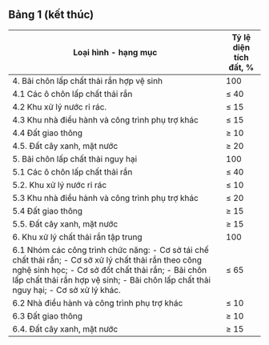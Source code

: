 ## Bảng 1 (kết thúc)

| Loại hình - hạng mục                                                                                                                                                                                                                               | Tỷ lệ diện tích đất, %   |
|----------------------------------------------------------------------------------------------------------------------------------------------------------------------------------------------------------------------------------------------------|--------------------------|
| 4. Bãi chôn lấp chất thải rắn hợp vệ sinh                                                                                                                                                                                                          | 100                      |
| 4.1 Các ô chôn lấp chất thải rắn                                                                                                                                                                                                                   | ≤ 40                     |
| 4.2 Khu xử lý nước rỉ rác.                                                                                                                                                                                                                         | ≤ 15                     |
| 4.3 Khu nhà điều hành và công trình phụ trợ khác                                                                                                                                                                                                   | ≤ 15                     |
| 4.4 Đất giao thông                                                                                                                                                                                                                                 | ≥ 10                     |
| 4.5. Đất cây xanh, mặt nước                                                                                                                                                                                                                        | ≥ 20                     |
| 5. Bãi chôn lấp chất thải nguy hại                                                                                                                                                                                                                 | 100                      |
| 5.1 Các ô chôn lấp chất thải rắn                                                                                                                                                                                                                   | ≤ 40                     |
| 5.2. Khu xử lý nước rỉ rác                                                                                                                                                                                                                         | ≤ 10                     |
| 5.3 Khu nhà điều hành và công trình phụ trợ khác                                                                                                                                                                                                   | ≤ 20                     |
| 5.4 Đất giao thông                                                                                                                                                                                                                                 | ≥ 15                     |
| 5.5. Đất cây xanh, mặt nước                                                                                                                                                                                                                        | ≥ 15                     |
| 6. Khu xử lý chất thải rắn tập trung                                                                                                                                                                                                               | 100                      |
| 6.1 Nhóm các công trình chức năng: - Cơ sở tái chế chất thải rắn; - Cơ sở xử lý chất thải rắn theo công nghệ sinh học; - Cơ sở đốt chất thải rắn; - Bãi chôn lấp chất thải rắn hợp vệ sinh; - Bãi chôn lấp chất thải nguy hại; - Cơ sở xử lý khác. | ≤ 65                     |
| 6.2 Nhà điều hành và công trình phụ trợ khác                                                                                                                                                                                                       | ≤ 10                     |
| 6.3 Đất giao thông                                                                                                                                                                                                                                 | ≥ 10                     |
| 6.4. Đất cây xanh, mặt nước                                                                                                                                                                                                                        | ≥ 15                     |